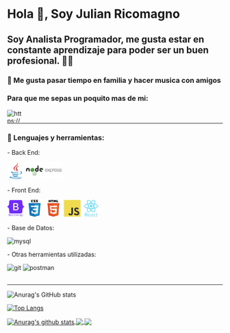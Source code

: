 <h1 align="left">Hola 👋, Soy Julian Ricomagno</h1>
<h2 align="left">Soy Analista Programador, me gusta estar en constante aprendizaje para poder ser un buen profesional.  👨‍💻 </h2>

<h3 aling="lef">🌱 Me gusta pasar tiempo en familia y hacer musica con amigos</h3>

<div>
 <h3 align="left">Para que me sepas un poquito mas de mi:</h3>
<a href="https://www.linkedin.com/in/julian-ricomagno-7374a5199/" target="blank"><img align="left" src="https://cdn.jsdelivr.net/npm/simple-icons@3.0.1/icons/linkedin.svg" alt="https://www.linkedin.com/in/ignacio-gabriel-charlin-2700941b2/" height="30" width="40" /></a> <br/>
</div>

<hr/>

<h3 aling="lef">📝 Lenguajes y herramientas:</h3>

<p aling="lef">- Back End:</p>
<div>
    <img src="https://raw.githubusercontent.com/devicons/devicon/master/icons/java/java-original.svg" alt="java" width="40" height="40"/>
    <img src="https://raw.githubusercontent.com/devicons/devicon/master/icons/nodejs/nodejs-original-wordmark.svg" alt="nodejs" width="40" height="40"/>
    <img src="https://raw.githubusercontent.com/devicons/devicon/master/icons/express/express-original-wordmark.svg" alt="express" width="40" height="40"/> 
</div>

<p aling="lef">- Front End:</p>
<div> 
      <img src="https://raw.githubusercontent.com/devicons/devicon/master/icons/bootstrap/bootstrap-plain-wordmark.svg" alt="bootstrap" width="40" height="40"/>
      <img src="https://raw.githubusercontent.com/devicons/devicon/master/icons/css3/css3-original-wordmark.svg" alt="css3" width="40" height="40"/>
      <img src="https://raw.githubusercontent.com/devicons/devicon/master/icons/html5/html5-original-wordmark.svg" alt="html5" width="40" height="40"/>
      <img src="https://raw.githubusercontent.com/devicons/devicon/master/icons/javascript/javascript-original.svg" alt="javascript" width="40" height="40"/>
      <img src="https://raw.githubusercontent.com/devicons/devicon/master/icons/react/react-original-wordmark.svg" alt="react" width="40" height="40"/>
</div>



<p aling="lef">- Base de Datos:</p>
<div>
   <img src="https://avatars.githubusercontent.com/u/45120?s=200&v=4" alt="mysql" width="40" height="40"/>
</div>


<p aling="lef">- Otras herramientas utilizadas:</p>
<div>
   <img src="https://www.vectorlogo.zone/logos/git-scm/git-scm-icon.svg" alt="git" width="40" height="40"/>
   <img src="https://www.vectorlogo.zone/logos/getpostman/getpostman-icon.svg" alt="postman" width="40" height="40"/>
</div>

<br/>
<hr/>


![Anurag's GitHub stats](https://github-readme-stats.vercel.app/api?username=julianricomagno&hide=contribs,prs)


[![Top Langs](https://github-readme-stats.vercel.app/api/top-langs/?username=julianricomagno&layout=compact)](https://github.com/anuraghazra/github-readme-stats)





<a href="https://github.com/anuraghazra/github-readme-stats">
  <img align="center" src="https://github-readme-stats.anuraghazra1.vercel.app/api?username=julianricomagno&show_icons=true&include_all_commits=true&theme=material-palenight" alt="Anurag's github stats" />
</a>
<a href="https://github.com/anuraghazra/github-readme-stats">
  <!-- Change the `github-readme-stats.anuraghazra1.vercel.app` to `github-readme-stats.vercel.app`  -->
  <img align="center" src="https://github-readme-stats.anuraghazra1.vercel.app/api/top-langs/?username=julianricomagno&layout=compact&theme=material-palenight" />
</a>

<a href="https://github.com/anuraghazra/github-readme-stats">
  <!-- Change the `github-readme-stats.anuraghazra1.vercel.app` to `github-readme-stats.vercel.app`  -->
  <img align="center" src="https://github-readme-stats.anuraghazra1.vercel.app/api/pin/?username=julianricomagno&repo=github-readme-stats&theme=material-palenight" />
</a>    


<!--
**JulianRicomagno/JulianRicomagno** is a ✨ _special_ ✨ repository because its `README.md` (this file) appears on your GitHub profile.

Here are some ideas to get you started:

- 🔭 I’m currently working on ...
- 🌱 I’m currently learning ...
- 👯 I’m looking to collaborate on ...
- 🤔 I’m looking for help with ...
- 💬 Ask me about ...
- 📫 How to reach me: ...
- 😄 Pronouns: ...
- ⚡ Fun fact: ...
-->
